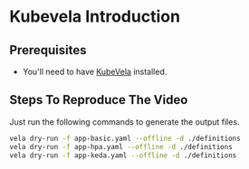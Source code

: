 # Kubevela Introduction

## Prerequisites

- You'll need to have [KubeVela](https://github.com/kubevela/kubevela/releases) installed.

## Steps To Reproduce The Video

Just run the following commands to generate the output files.

```bash
vela dry-run -f app-basic.yaml --offline -d ./definitions
vela dry-run -f app-hpa.yaml --offline -d ./definitions
vela dry-run -f app-keda.yaml --offline -d ./definitions
```